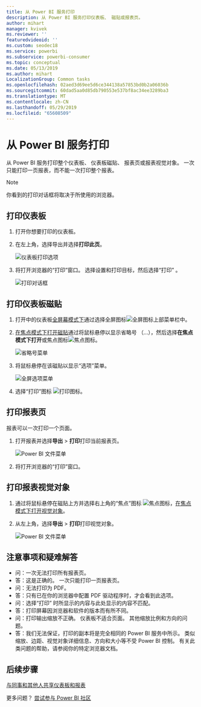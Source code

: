 ```yaml
---
title: 从 Power BI 服务打印
description: 从 Power BI 服务打印仪表板、 磁贴或报表页。
author: mihart
manager: kvivek
ms.reviewer: ''
featuredvideoid: ''
ms.custom: seodec18
ms.service: powerbi
ms.subservice: powerbi-consumer
ms.topic: conceptual
ms.date: 05/13/2019
ms.author: mihart
LocalizationGroup: Common tasks
ms.openlocfilehash: 02aed3d69ee5d6ce344138a57853bd0b2a06036b
ms.sourcegitcommit: 60dad5aa0d85db790553e537bf8ac34ee3289ba3
ms.translationtype: MT
ms.contentlocale: zh-CN
ms.lasthandoff: 05/29/2019
ms.locfileid: "65608509"
---
```

# <a name="printing-from-the-power-bi-service"></a>从 Power BI 服务打印
从 Power BI 服务打印整个仪表板、 仪表板磁贴、 报表页或报表视觉对象。 一次只能打印一页报表，而不能一次打印整个报表。

   > [!NOTE]
   > 你看到的打印对话框将取决于所使用的浏览器。
   > 
## <a name="print-a-dashboard"></a>打印仪表板
1. 打开你想要打印的仪表板。
2. 在左上角，选择导出并选择**打印此页**。
   
    ![仪表板打印选项](./media/end-user-print/power-bi-dashboard-print.png)
3. 将打开浏览器的“打印”窗口。 选择设置和打印目标，然后选择“打印”  。
   

   
    ![打印对话框](./media/end-user-print/pbi_print_dash_new2.png)

## <a name="print-a-dashboard-tile"></a>打印仪表板磁贴
1. 打开中的仪表板[全屏幕模式下](end-user-focus.md)通过选择全屏图标![全屏图标](./media/end-user-print/power-bi-full-screen-icon.png)上部菜单栏中。
3. [在焦点模式下打开磁贴](end-user-focus.md)通过将鼠标悬停以显示省略号 （...），然后选择**在焦点模式下打开**或焦点图标![焦点图标](./media/end-user-print/power-bi-focus-icon.png)。
   
    ![省略号菜单](./media/end-user-print/power-bi-menu-options.png)
4. 将鼠标悬停在该磁贴以显示“选项”菜单。
   
    ![全屏选项菜单](./media/end-user-print/menu-options-new.png)
4. 选择“打印”图标 ![打印图标](./media/end-user-print/print-icon.png)。     
   

## <a name="print-a-report-page"></a>打印报表页
报表可以一次打印一个页面。

1. 打开报表并选择**导出** > **打印**打印当前报表页。
   
    ![Power BI 文件菜单](./media/end-user-print/power-bi-report-print.png)
3. 将打开浏览器的“打印”窗口。
   


## <a name="print-a-report-visual"></a>打印报表视觉对象
1. 通过将鼠标悬停在磁贴上方并选择右上角的“焦点”图标 ![焦点图标](./media/end-user-print/power-bi-focus-icon.png)，[在焦点模式下打开视觉对象](end-user-focus.md)。

2. 从左上角，选择**导出** > **打印**打印视觉对象。

    ![Power BI 文件菜单](./media/end-user-print/power-bi-report-print.png)



## <a name="considerations-and-troubleshooting"></a>注意事项和疑难解答

* 问：一次无法打印所有报表页。    
* 答：这是正确的。 一次只能打印一页报表页。
* 问：无法打印为 PDF。    
* 答：只有已在你的浏览器中配置 PDF 驱动程序时，才会看到此选项。    
* 问：选择“打印”  时所显示的内容与此处显示的内容不匹配。    
* 答：打印屏幕因浏览器和软件的版本而有所不同。
* 问：打印输出缩放不正确。  仪表板不适合页面。 其他缩放比例和方向的问题。    
* 答：我们无法保证，打印的副本将是完全相同的 Power BI 服务中所示。 类似缩放、边距、视觉对象详细信息、方向和大小等不受 Power BI 控制。 有关此类问题的帮助，请参阅你的特定浏览器文档。      

## <a name="next-steps"></a>后续步骤
[与同事和其他人共享仪表板和报表](../service-share-dashboards.md)

更多问题？ [尝试参与 Power BI 社区](http://community.powerbi.com/)

